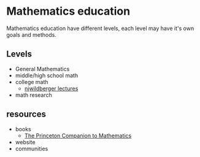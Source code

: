 # Mathematics education
Mathematics education have different levels, each level may have it's own goals and methods.

## Levels
 * General Mathematics
 * middle/high school math
 * college math
   - [njwildberger lectures](https://www.youtube.com/user/njwildberger)
 * math research
 
## resources
 * books
   * [The Princeton Companion to Mathematics](https://isidore.co/calibre/get/pdf/4662)
 * website
 * communities
